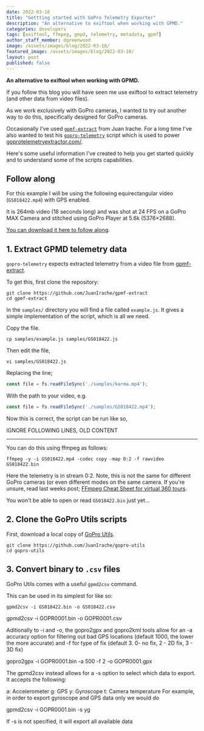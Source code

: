 ```yaml
---
date: 2022-03-18
title: "Gettting started with GoPro Telemetry Exporter"
description: "An alternative to exiftool when working with GPMD."
categories: developers
tags: [exiftool, ffmpeg, gmpd, telemetry, metadata, gpmf]
author_staff_member: dgreenwood
image: /assets/images/blog/2022-03-18/
featured_image: /assets/images/blog/2022-03-18/
layout: post
published: false
---
```


**An alternative to exiftool when working with GPMD.**

If you follow this blog you will have seen me use exiftool to extract telemetry (and other data from video files).

As we work exclusively with GoPro cameras, I wanted to try out another way to do this, specifically designed for GoPro cameras.

Occasionally I've used [`gpmf-extract`](https://github.com/JuanIrache/gpmf-extract) from Juan Irache. For a long time I've also wanted to test his [`gopro-telemetry`](https://github.com/JuanIrache/gopro-telemetry) script which is used to power [goprotelemetryextractor.com/](https://goprotelemetryextractor.com/).

Here's some useful information I've created to help you get started quickly and to understand some of the scripts capabilities.

## Follow along

For this example I will be using the following equirectangular video (`GS018422.mp4`) with GPS enabled.

It is 264mb video (18 seconds long) and was shot at 24 FPS on a GoPro MAX Camera and stitched using GoPro Player at 5.6k (5376×2688).

[You can download it here to follow along](https://drive.google.com/file/d/1SYjVOwQcALg8gQLq8BLLbALEW33PlVT2/view?usp=sharing).

## 1. Extract GPMD telemetry data

`gopro-telemetry` expects extracted telemetry from a video file from [gpmf-extract](https://github.com/JuanIrache/gpmf-extract).

To get this, first clone the repository:

```shell
git clone https://github.com/JuanIrache/gpmf-extract
cd gpmf-extract
```

In the `samples/` directory you will find a file called `example.js`. It gives a simple implementation of the script, which is all we need.

Copy the file.

```shell
cp samples/example.js samples/GS018422.js  
```

Then edit the file, 

```shell
vi samples/GS018422.js
```

Replacing the line;

```js
const file = fs.readFileSync('./samples/karma.mp4');
```

With the path to your video, e.g.

```js
const file = fs.readFileSync('./samples/GS018422.mp4');
```

Now this is correct, the script can be run like so,









IGNORE FOLLOWING LINES, OLD CONTENT

---



You can do this using ffmpeg as follows:

```shell
ffmpeg -y -i GS018422.mp4 -codec copy -map 0:2 -f rawvideo GS018422.bin
```

Here the telemetry is in stream 0:2. Note, this is not the same for different GoPro cameras (or even different modes on the same camera. If you're unsure, read last weeks post; [FFmpeg Cheat Sheet for virtual 360 tours](/blog/2022/ffmpeg-video-to-frame-cheat-sheet).

You won't be able to open or read `GS018422.bin` just yet...

## 2. Clone the GoPro Utils scripts

First, download a local copy of [GoPro Utils](https://github.com/JuanIrache/gopro-utils).

```shell
git clone https://github.com/JuanIrache/gopro-utils
cd gopro-utils
```

## 3. Convert binary to `.csv` files

GoPro Utils comes with a useful `gpmd2csv` command.

This can be used in its simplest for like so: 

```
gpmd2csv -i GS018422.bin -o GS018422.csv
```



gpmd2csv -i GOPR0001.bin -o GOPR0001.csv

Aditionally to -i and -o, the gopro2gpx and gopro2kml tools allow for an -a accuracy option for filtering out bad GPS locations (default 1000, the lower the more accurate) and -f for type of fix (default 3. 0- no fix, 2 - 2D fix, 3 - 3D fix)

gopro2gpx -i GOPR0001.bin -a 500 -f 2 -o GOPR0001.gpx

The gpmd2csv instead allows for a -s option to select which data to export. It accepts the following:

a: Accelerometer
g: GPS
y: Gyroscope
t: Camera temperature
For example, in order to export gyroscope and GPS data only we would do

gpmd2csv -i GOPR0001.bin -s yg

If -s is not specified, it will export all available data





